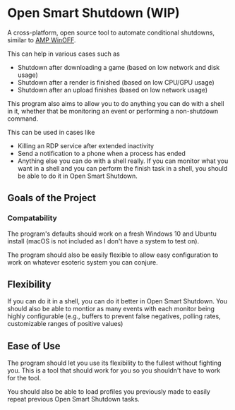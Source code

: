 # Open Smart Shutdown (WIP)
A cross-platform, open source tool to automate conditional shutdowns, similar to [AMP WinOFF](http://www.ampsoft.net/utilities/WinOFF.php).

This can help in various cases such as 
* Shutdown after downloading a game (based on low network and disk usage)
* Shutdown after a render is finished (based on low CPU/GPU usage)
* Shutdown after an upload finishes (based on low network usage)

This program also aims to allow you to do anything you can do with a shell in it,
whether that be monitoring an event or performing a non-shutdown command.

This can be used in cases like
* Killing an RDP service after extended inactivity
* Send a notification to a phone when a process has ended
* Anything else you can do with a shell really. If you can monitor what you want in a shell 
and you can perform the finish task in a shell, you should be able to do it in Open Smart Shutdown.

## Goals of the Project
### Compatability
The program's defaults should work on a fresh Windows 10 and Ubuntu install (macOS is not included as I don't have a system to test on).

The program should also be easily flexible to allow easy configuration to work on whatever esoteric system you can conjure.

## Flexibility
If you can do it in a shell, you can do it better in Open Smart Shutdown.
You should also be able to montior as many events with each monitor being
highly configurable (e.g., buffers to prevent false negatives, polling rates, customizable ranges of positive values)

## Ease of Use
The program should let you use its flexibility to the fullest without fighting you.
This is a tool that should work for you so you shouldn't have to work for the tool.

You should also be able to load profiles you previously made to easily repeat previous Open Smart Shutdown tasks.
